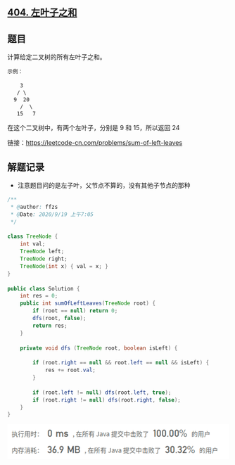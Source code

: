 ## [404. 左叶子之和](https://leetcode-cn.com/problems/sum-of-left-leaves/)

## 题目

计算给定二叉树的所有左叶子之和。

```
示例：

    3
   / \
  9  20
    /  \
   15   7
```

在这个二叉树中，有两个左叶子，分别是 9 和 15，所以返回 24


链接：https://leetcode-cn.com/problems/sum-of-left-leaves

## 解题记录

+ 注意题目问的是左子叶，父节点不算的，没有其他子节点的那种

```java
/**
 * @author: ffzs
 * @Date: 2020/9/19 上午7:05
 */

class TreeNode {
    int val;
    TreeNode left;
    TreeNode right;
    TreeNode(int x) { val = x; }
}

public class Solution {
    int res = 0;
    public int sumOfLeftLeaves(TreeNode root) {
        if (root == null) return 0;
        dfs(root, false);
        return res;
    }

    private void dfs (TreeNode root, boolean isLeft) {

        if (root.right == null && root.left == null && isLeft) {
            res += root.val;
        }

        if (root.left != null) dfs(root.left, true);
        if (root.right != null) dfs(root.right, false);
    }
}
```

![image-20200919072743266](README.assets/image-20200919072743266.png)